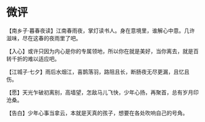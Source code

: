 # 微评

【南乡子·暮春夜读】江南春雨夜，掌灯读书人。身在意境里，谁解心中意。几许滋味，尽在这春的夜雨里了吧。 

【入心】或许只因为内心是你的专属领地，所以你在就是美好，当你离去，就是百转千折的难以适应吧。 

【江城子·七夕】雨后水烟江，喜鹊落羽，路阻且长，断肠夜无尽更漏，且忆且伤。 

【愿】天光乍破初离别，高墙望，怎敌马儿飞快，少年心扬，再聚首，总有岁月印沧桑。 

【告白】少年心事当拿云，本就是天真的孩子，想要在各处吹响自己的号角。